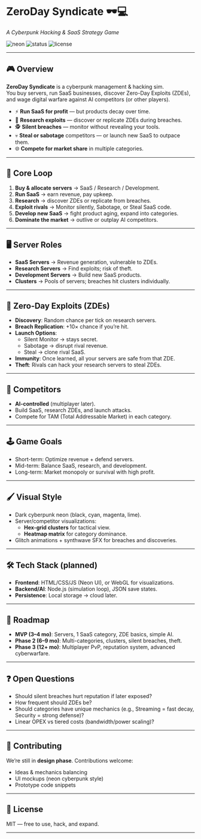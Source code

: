 # ZeroDay Syndicate 🕶️💻  
*A Cyberpunk Hacking & SaaS Strategy Game*

![neon](https://img.shields.io/badge/style-cyberpunk-ff00ff?logo=github&logoColor=cyan)
![status](https://img.shields.io/badge/status-in%20design-yellow)
![license](https://img.shields.io/badge/license-Apache%202.0-blue)

---

## 🎮 Overview
**ZeroDay Syndicate** is a cyberpunk management & hacking sim.  
You buy servers, run SaaS businesses, discover Zero-Day Exploits (ZDEs), and wage digital warfare against AI competitors (or other players).  

- ⚡ **Run SaaS for profit** — but products decay over time.  
- 🧪 **Research exploits** — discover or replicate ZDEs during breaches.  
- 🕵️ **Silent breaches** — monitor without revealing your tools.  
- 💀 **Steal or sabotage** competitors — or launch new SaaS to outpace them.  
- 🌐 **Compete for market share** in multiple categories.  

---

## 🧩 Core Loop
1. **Buy & allocate servers** → SaaS / Research / Development.  
2. **Run SaaS** → earn revenue, pay upkeep.  
3. **Research** → discover ZDEs or replicate from breaches.  
4. **Exploit rivals** → Monitor silently, Sabotage, or Steal SaaS code.  
5. **Develop new SaaS** → fight product aging, expand into categories.  
6. **Dominate the market** → outlive or outplay AI competitors.  

---

## 🖥️ Server Roles
- **SaaS Servers** → Revenue generation, vulnerable to ZDEs.  
- **Research Servers** → Find exploits; risk of theft.  
- **Development Servers** → Build new SaaS products.  
- **Clusters** → Pools of servers; breaches hit clusters individually.  

---

## 💾 Zero-Day Exploits (ZDEs)
- **Discovery**: Random chance per tick on research servers.  
- **Breach Replication**: +10× chance if you’re hit.  
- **Launch Options**:  
  - Silent Monitor → stays secret.  
  - Sabotage → disrupt rival revenue.  
  - Steal → clone rival SaaS.  
- **Immunity**: Once learned, all your servers are safe from that ZDE.  
- **Theft**: Rivals can hack your research servers to steal ZDEs.  

---

## 🧠 Competitors
- **AI-controlled** (multiplayer later).  
- Build SaaS, research ZDEs, and launch attacks.  
- Compete for TAM (Total Addressable Market) in each category.  

---

## 🕹️ Game Goals
- Short-term: Optimize revenue + defend servers.  
- Mid-term: Balance SaaS, research, and development.  
- Long-term: Market monopoly or survival with high profit.  

---

## 🖌️ Visual Style
- Dark cyberpunk neon (black, cyan, magenta, lime).  
- Server/competitor visualizations:  
  - **Hex-grid clusters** for tactical view.  
  - **Heatmap matrix** for category dominance.  
- Glitch animations + synthwave SFX for breaches and discoveries.  

---

## 🛠️ Tech Stack (planned)
- **Frontend**: HTML/CSS/JS (Neon UI), or WebGL for visualizations.  
- **Backend/AI**: Node.js (simulation loop), JSON save states.  
- **Persistence**: Local storage → cloud later.  

---

## 📅 Roadmap
- **MVP (3–4 mo)**: Servers, 1 SaaS category, ZDE basics, simple AI.  
- **Phase 2 (6–9 mo)**: Multi-categories, clusters, silent breaches, theft.  
- **Phase 3 (12+ mo)**: Multiplayer PvP, reputation system, advanced cyberwarfare.  

---

## ❓ Open Questions
- Should silent breaches hurt reputation if later exposed?  
- How frequent should ZDEs be?  
- Should categories have unique mechanics (e.g., Streaming = fast decay, Security = strong defense)?  
- Linear OPEX vs tiered costs (bandwidth/power scaling)?  

---

## 🤝 Contributing
We’re still in **design phase**. Contributions welcome:  
- Ideas & mechanics balancing  
- UI mockups (neon cyberpunk style)  
- Prototype code snippets  

---

## 📜 License
MIT — free to use, hack, and expand.  

---
